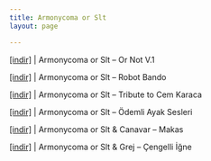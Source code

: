 ```yaml
---
title: Armonycoma or Slt
layout: page

---
```

<a href="https://cloud.mail.ru/public/7a1f5250b9b1/Armonycoma%20Or%20Slt%20-%20Or%20Not%20Vol.1" target="_blank">[indir]</a>   |   Armonycoma or Slt &#8211; Or Not V.1

<a href="https://cloud.mail.ru/public/bf1761285b97/Armonycoma%20Or%20Slt%20-%20Robot%20Bando" target="_blank">[indir]</a>   |   Armonycoma or Slt &#8211; Robot Bando

<a href="https://cloud.mail.ru/public/77ac2bc60d1c/Armonycoma%20Or%20Slt%20-%20Tribute%20to%20Cem%20Karaca" target="_blank">[indir]</a>   |   Armonycoma or Slt &#8211; Tribute to Cem Karaca

<a href="https://cloud.mail.ru/public/9518868f29c6/Armonycoma%20Or%20Slt%20-%20%C3%96demli%20Ayak%20Sesleri%20%28Dropsical%20Footsteps%29" target="_blank">[indir]</a>   |   Armonycoma or Slt &#8211; Ödemli Ayak Sesleri

<a href="https://cloud.mail.ru/public/0ac1db31ec41/Armonycoma%20Or%20Slt%20%26%20Canavar%20-%20Makas" target="_blank">[indir]</a>   |   Armonycoma or Slt & Canavar &#8211; Makas

<a href="https://cloud.mail.ru/public/bc1ed1d251ef/Armonycoma%20Or%20Slt%20%26%20Grej%20-%20%C3%87engelli%20%C4%B0%C4%9Fne%20EP" target="_blank">[indir]</a>   |   Armonycoma or Slt & Grej &#8211; Çengelli İğne